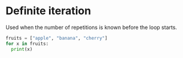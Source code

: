 # Definite iteration

Used when the number of repetitions is known before the loop starts.

```py
fruits = ["apple", "banana", "cherry"]  
for x in fruits:  
  print(x)
```